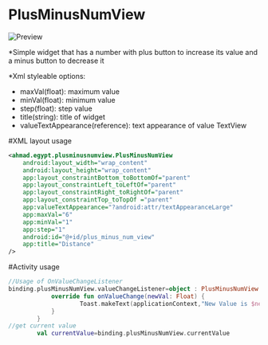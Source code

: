 # PlusMinusNumView

![Preview](https://i.ibb.co/vdW6LLT/Video-Editor-20210916-015933-2.gif)

*Simple widget that has a number with plus button to increase its value 
and a minus button to decrease it

*Xml styleable options:
- maxVal(float): maximum value
- minVal(float): minimum value
- step(float): step value
- title(string): title of widget
- valueTextAppearance(reference): text appearance of value TextView

#XML layout usage

```XML
<ahmad.egypt.plusminusnumview.PlusMinusNumView
    android:layout_width="wrap_content"
    android:layout_height="wrap_content"
    app:layout_constraintBottom_toBottomOf="parent"
    app:layout_constraintLeft_toLeftOf="parent"
    app:layout_constraintRight_toRightOf="parent"
    app:layout_constraintTop_toTopOf ="parent"
    app:valueTextAppearance="?android:attr/textAppearanceLarge"
    app:maxVal="6"
    app:minVal="1"
    app:step="1"
    android:id="@+id/plus_minus_num_view"
    app:title="Distance"
/>
```

#Activity usage

```Kotlin
//Usage of OnValueChangeListener
binding.plusMinusNumView.valueChangeListener=object : PlusMinusNumView.OnValueChangeListener{
            override fun onValueChange(newVal: Float) {
                    Toast.makeText(applicationContext,"New Value is $newVal",Toast.LENGTH_SHORT).show()
            }
        }
//get current value
        val currentValue=binding.plusMinusNumView.currentValue
```